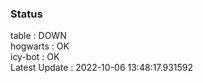 ### Status


table : DOWN  
hogwarts : OK  
icy-bot : OK  
Latest Update : 2022-10-06 13:48:17.931592
